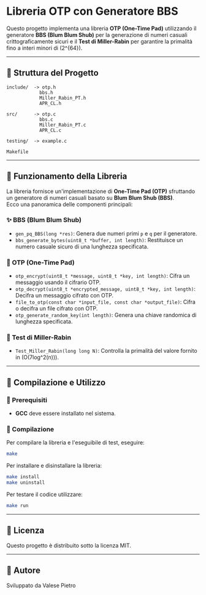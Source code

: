 # Libreria OTP con Generatore BBS

Questo progetto implementa una libreria **OTP (One-Time Pad)** utilizzando il generatore **BBS (Blum Blum Shub)** per la generazione di numeri casuali crittograficamente sicuri e il **Test di Miller-Rabin** per garantire la primalità fino a interi minori di \(2^{64}\).

---

## 📂 Struttura del Progetto

```
include/  -> otp.h
            bbs.h
            Miller_Rabin_PT.h
            APR_CL.h

src/      -> otp.c
            bbs.c
            Miller_Rabin_PT.c
            APR_CL.c

testing/  -> example.c

Makefile
```

---

## 🔧 Funzionamento della Libreria

La libreria fornisce un'implementazione di **One-Time Pad (OTP)** sfruttando un generatore di numeri casuali basato su **Blum Blum Shub (BBS)**.\
Ecco una panoramica delle componenti principali:

### ✨ BBS (Blum Blum Shub)

- `gen_pq_BBS(long *res)`: Genera due numeri primi `p` e `q` per il generatore.
- `bbs_generate_bytes(uint8_t *buffer, int length)`: Restituisce un numero casuale sicuro di una lunghezza specificata.

### 🔑 OTP (One-Time Pad)

- `otp_encrypt(uint8_t *message, uint8_t *key, int length)`: Cifra un messaggio usando il cifrario OTP.
- `otp_decrypt(uint8_t *encrypted_message, uint8_t *key, int length)`: Decifra un messaggio cifrato con OTP.
- `file_to_otp(const char *input_file, const char *output_file)`: Cifra o decifra un file cifrato con OTP.
- `otp_generate_random_key(int length)`: Genera una chiave randomica di lunghezza specificata.

### 🔢 Test di Miller-Rabin

- `Test_Miller_Rabin(long long N)`: Controlla la primalità del valore fornito in \(O(7log^2(n))\).

---

## 🚀 Compilazione e Utilizzo

### 📌 Prerequisiti

- **GCC** deve essere installato nel sistema.

### 📄 Compilazione

Per compilare la libreria e l'eseguibile di test, eseguire:

```bash
make
```

Per installare e disinstallare la libreria:

```bash
make install
make uninstall
```

Per testare il codice utilizzare:

```bash
make run 
```

---

## 📜 Licenza

Questo progetto è distribuito sotto la licenza MIT.

---

## 📝 Autore

Sviluppato da Valese Pietro

